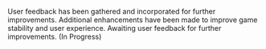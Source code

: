

User feedback has been gathered and incorporated for further improvements. Additional enhancements have been made to improve game stability and user experience. Awaiting user feedback for further improvements. (In Progress)